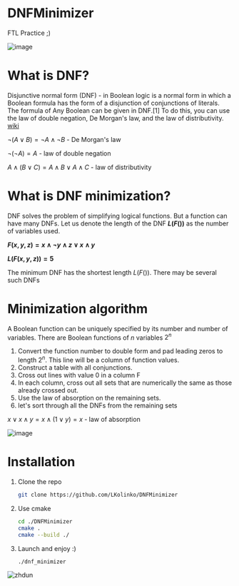 # DNFMinimizer
FTL Practice ;)

![image](https://github.com/LKolinko/UniversalConverter/assets/131384241/4ffb01a8-9387-4ef7-ac5e-56db885ff726)

# What is DNF?
Disjunctive normal form (DNF) - in Boolean logic is a normal form in which a Boolean formula has the form of a disjunction of conjunctions of literals. The formula of Any Boolean can be given in DNF.[1] To do this, you can use the law of double negation, De Morgan's law, and the law of distributivity. [wiki](https://ru.wikipedia.org/wiki/%D0%94%D0%B8%D0%B7%D1%8A%D1%8E%D0%BD%D0%BA%D1%82%D0%B8%D0%B2%D0%BD%D0%B0%D1%8F_%D0%BD%D0%BE%D1%80%D0%BC%D0%B0%D0%BB%D1%8C%D0%BD%D0%B0%D1%8F_%D1%84%D0%BE%D1%80%D0%BC%D0%B0)

$\neg(A \lor B)=\neg A \land \neg B$ - De Morgan's law

$\neg(\neg A) = A$ - law of double negation

$A \land (B \lor C) = A \land B \lor A \land C$ - law of distributivity

# What is DNF minimization?
DNF solves the problem of simplifying logical functions. But a function can have many DNFs.
Let us denote the length of the DNF **$L(F())$** as the number of variables used.

**$F(x, y, z) = x \land \neg y \land z \lor x \land y$**

**$L(F(x, y, z)) = 5$**

The minimum DNF has the shortest length $L(F())$. There may be several such DNFs

# Minimization algorithm
A Boolean function can be uniquely specified by its number and number of variables. 
There are Boolean functions of $n$ variables $2^n$
1) Convert the function number to double form and pad leading zeros to length $2^n$. This line will be a column of function values.
2) Construct a table with all conjunctions.
3) Cross out lines with value 0 in a column F
4) In each column, cross out all sets that are numerically the same as those already crossed out.
5) Use the law of absorption on the remaining sets.
6) let's sort through all the DNFs from the remaining sets

$x \lor x \land y = x \land (1 \lor y) = x$ - law of absorption

![image](https://github.com/LKolinko/DNFMinimizer/assets/131384241/307bd52e-749b-4e6e-8982-bef315307ad2)

# Installation
1) Clone the repo

   ```bash
   git clone https://github.com/LKolinko/DNFMinimizer
   ```

3) Use cmake

   ```bash
   cd ./DNFMinimizer
   cmake .
   cmake --build ./
   ```

5) Launch and enjoy :)

   ```bash
   ./dnf_minimizer
   ```

![zhdun](https://github.com/LKolinko/DNFMinimizer/assets/131384241/156bdbed-9abf-4302-9f83-1eddc97dbc86)
